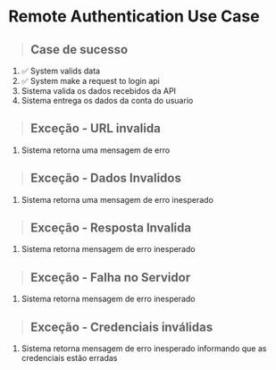 # Remote Authentication Use Case

> ## Case de sucesso
1. ✅ System valids data
2. ✅ System make a request to login api
3. Sistema valida os dados recebidos da API
4. Sistema entrega os dados da conta do usuario

> ## Exceção - URL invalida
1. Sistema retorna uma mensagem de erro

> ## Exceção - Dados Invalidos
1. Sistema retorna uma mensagem de erro inesperado

> ## Exceção - Resposta Invalida
1. Sistema retorna mensagem de erro inesperado

> ## Exceção - Falha no Servidor
1. Sistema retorna mensagem de erro inesperado

> ## Exceção - Credenciais inválidas
1. Sistema retorna mensagem de erro inesperado informando que as credenciais estão erradas
